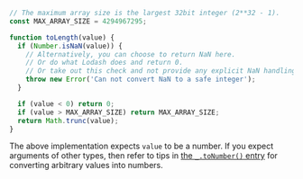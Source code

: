 ```javascript
// The maximum array size is the largest 32bit integer (2**32 - 1).
const MAX_ARRAY_SIZE = 4294967295;

function toLength(value) {
  if (Number.isNaN(value)) {
    // Alternatively, you can choose to return NaN here.
    // Or do what Lodash does and return 0.
    // Or take out this check and not provide any explicit NaN handling code.
    throw new Error('Can not convert NaN to a safe integer');
  }

  if (value < 0) return 0;
  if (value > MAX_ARRAY_SIZE) return MAX_ARRAY_SIZE;
  return Math.trunc(value);
}
```

The above implementation expects `value` to be a number. If you expect arguments of other types, then refer to tips in [the `_.toNumber()` entry](#!/nolodash/toNumber) for converting arbitrary values into numbers.
